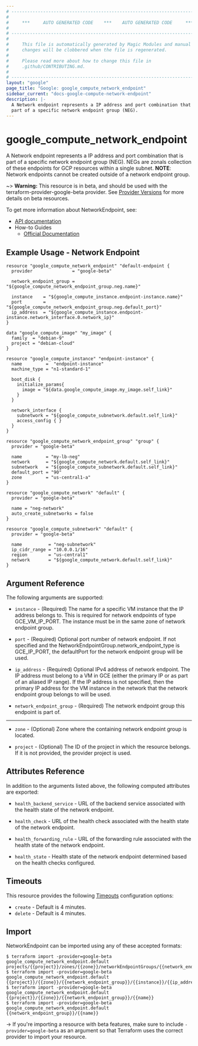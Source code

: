 ```yaml
---
# ----------------------------------------------------------------------------
#
#     ***     AUTO GENERATED CODE    ***    AUTO GENERATED CODE     ***
#
# ----------------------------------------------------------------------------
#
#     This file is automatically generated by Magic Modules and manual
#     changes will be clobbered when the file is regenerated.
#
#     Please read more about how to change this file in
#     .github/CONTRIBUTING.md.
#
# ----------------------------------------------------------------------------
layout: "google"
page_title: "Google: google_compute_network_endpoint"
sidebar_current: "docs-google-compute-network-endpoint"
description: |-
  A Network endpoint represents a IP address and port combination that is
  part of a specific network endpoint group (NEG).
---
```


# google\_compute\_network\_endpoint

A Network endpoint represents a IP address and port combination that is
part of a specific network endpoint group (NEG). NEGs are zonals
collection of these endpoints for GCP resources within a
single subnet. **NOTE**: Network endpoints cannot be created outside of a
network endpoint group.

~> **Warning:** This resource is in beta, and should be used with the terraform-provider-google-beta provider.
See [Provider Versions](https://terraform.io/docs/providers/google/provider_versions.html) for more details on beta resources.

To get more information about NetworkEndpoint, see:

* [API documentation](https://cloud.google.com/compute/docs/reference/rest/beta/networkEndpointGroups)
* How-to Guides
    * [Official Documentation](https://cloud.google.com/load-balancing/docs/negs/)

## Example Usage - Network Endpoint


```hcl
resource "google_compute_network_endpoint" "default-endpoint {
  provider               = "google-beta"

  network_endpoint_group = "${google_compute_network_endpoint_group.neg.name}"

  instance    = "${google_compute_instance.endpoint-instance.name}"
  port        = "${google_compute_network_endpoint_group.neg.default_port}"
  ip_address  = "${google_compute_instance.endpoint-instance.network_interface.0.network_ip}"
}

data "google_compute_image" "my_image" {
  family  = "debian-9"
  project = "debian-cloud"
}

resource "google_compute_instance" "endpoint-instance" {
  name         =  "endpoint-instance"
  machine_type = "n1-standard-1"

  boot_disk {
    initialize_params{
      image = "${data.google_compute_image.my_image.self_link}"
    }
  }

  network_interface {
    subnetwork = "${google_compute_subnetwork.default.self_link}"
    access_config { }
  }
}

resource "google_compute_network_endpoint_group" "group" {
  provider = "google-beta"

  name         = "my-lb-neg"
  network      = "${google_compute_network.default.self_link}"
  subnetwork   = "${google_compute_subnetwork.default.self_link}"
  default_port = "90"
  zone         = "us-central1-a"
}

resource "google_compute_network" "default" {
  provider = "google-beta"

  name = "neg-network"
  auto_create_subnetworks = false
}

resource "google_compute_subnetwork" "default" {
  provider = "google-beta"

  name          = "neg-subnetwork"
  ip_cidr_range = "10.0.0.1/16"
  region        = "us-central1"
  network       = "${google_compute_network.default.self_link}"
}
```

## Argument Reference

The following arguments are supported:


* `instance` -
  (Required)
  The name for a specific VM instance that the IP address belongs to.
  This is required for network endpoints of type GCE_VM_IP_PORT.
  The instance must be in the same zone of network endpoint group.

* `port` -
  (Required)
  Optional port number of network endpoint. If not specified and the
  NetworkEndpointGroup.network_endpoint_type is GCE_IP_PORT,
  the defaultPort for the network endpoint group will be used.

* `ip_address` -
  (Required)
  Optional IPv4 address of network endpoint. The IP address must belong
  to a VM in GCE (either the primary IP or as part of an aliased IP
  range). If the IP address is not specified, then the primary IP
  address for the VM instance in the network that the network endpoint
  group belongs to will be used.

* `network_endpoint_group` -
  (Required)
  The network endpoint group this endpoint is part of.


- - -


* `zone` -
  (Optional)
  Zone where the containing network endpoint group is located.

* `project` - (Optional) The ID of the project in which the resource belongs.
    If it is not provided, the provider project is used.


## Attributes Reference

In addition to the arguments listed above, the following computed attributes are exported:


* `health_backend_service` -
  URL of the backend service associated with the health state of the
  network endpoint.

* `health_check` -
  URL of the health check associated with the health state of the
  network endpoint.

* `health_forwarding_rule` -
  URL of the forwarding rule associated with the health state of the
  network endpoint.

* `health_state` -
  Health state of the network endpoint determined based on the health
  checks configured.


## Timeouts

This resource provides the following
[Timeouts](/docs/configuration/resources.html#timeouts) configuration options:

- `create` - Default is 4 minutes.
- `delete` - Default is 4 minutes.

## Import

NetworkEndpoint can be imported using any of these accepted formats:

```
$ terraform import -provider=google-beta google_compute_network_endpoint.default projects/{{project}}/zones/{{zone}}/networkEndpointGroups/{{network_endpoint_group}}/{{name}}
$ terraform import -provider=google-beta google_compute_network_endpoint.default {{project}}/{{zone}}/{{network_endpoint_group}}/{{instance}}/{{ip_address}}/{{port}}
$ terraform import -provider=google-beta google_compute_network_endpoint.default {{project}}/{{zone}}/{{network_endpoint_group}}/{{name}}
$ terraform import -provider=google-beta google_compute_network_endpoint.default {{network_endpoint_group}}/{{name}}
```

-> If you're importing a resource with beta features, make sure to include `-provider=google-beta`
as an argument so that Terraform uses the correct provider to import your resource.
